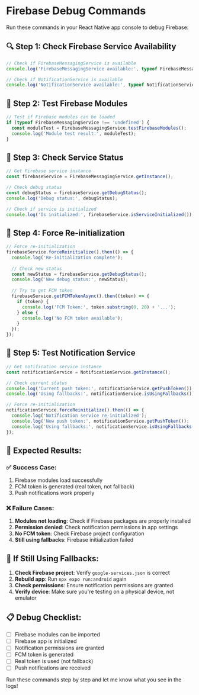 # Firebase Debug Commands

Run these commands in your React Native app console to debug Firebase:

## 🔍 **Step 1: Check Firebase Service Availability**
```javascript
// Check if FirebaseMessagingService is available
console.log('FirebaseMessagingService available:', typeof FirebaseMessagingService !== 'undefined');

// Check if NotificationService is available
console.log('NotificationService available:', typeof NotificationService !== 'undefined');
```

## 🧪 **Step 2: Test Firebase Modules**
```javascript
// Test if Firebase modules can be loaded
if (typeof FirebaseMessagingService !== 'undefined') {
  const moduleTest = FirebaseMessagingService.testFirebaseModules();
  console.log('Module test result:', moduleTest);
}
```

## 🔧 **Step 3: Check Service Status**
```javascript
// Get Firebase service instance
const firebaseService = FirebaseMessagingService.getInstance();

// Check debug status
const debugStatus = firebaseService.getDebugStatus();
console.log('Debug status:', debugStatus);

// Check if service is initialized
console.log('Is initialized:', firebaseService.isServiceInitialized());
```

## 🔄 **Step 4: Force Re-initialization**
```javascript
// Force re-initialization
firebaseService.forceReinitialize().then(() => {
  console.log('Re-initialization complete');
  
  // Check new status
  const newStatus = firebaseService.getDebugStatus();
  console.log('New debug status:', newStatus);
  
  // Try to get FCM token
  firebaseService.getFCMTokenAsync().then((token) => {
    if (token) {
      console.log('FCM Token:', token.substring(0, 20) + '...');
    } else {
      console.log('No FCM token available');
    }
  });
});
```

## 📱 **Step 5: Test Notification Service**
```javascript
// Get notification service instance
const notificationService = NotificationService.getInstance();

// Check current status
console.log('Current push token:', notificationService.getPushToken());
console.log('Using fallbacks:', notificationService.isUsingFallbacks());

// Force re-initialization
notificationService.forceReinitialize().then(() => {
  console.log('Notification service re-initialized');
  console.log('New push token:', notificationService.getPushToken());
  console.log('Using fallbacks:', notificationService.isUsingFallbacks());
});
```

## 🚨 **Expected Results:**

### ✅ **Success Case:**
1. Firebase modules load successfully
2. FCM token is generated (real token, not fallback)
3. Push notifications work properly

### ❌ **Failure Cases:**
1. **Modules not loading**: Check if Firebase packages are properly installed
2. **Permission denied**: Check notification permissions in app settings
3. **No FCM token**: Check Firebase project configuration
4. **Still using fallbacks**: Firebase initialization failed

## 🔧 **If Still Using Fallbacks:**

1. **Check Firebase project**: Verify `google-services.json` is correct
2. **Rebuild app**: Run `npx expo run:android` again
3. **Check permissions**: Ensure notification permissions are granted
4. **Verify device**: Make sure you're testing on a physical device, not emulator

## 📋 **Debug Checklist:**

- [ ] Firebase modules can be imported
- [ ] Firebase app is initialized
- [ ] Notification permissions are granted
- [ ] FCM token is generated
- [ ] Real token is used (not fallback)
- [ ] Push notifications are received

Run these commands step by step and let me know what you see in the logs!
